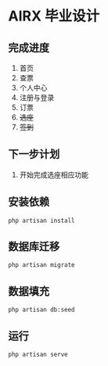 # AIRX 毕业设计
## 完成进度
1. 首页
2. 查票
3. 个人中心
4. 注册与登录
5. 订票
6. ~~选座~~
7. ~~签到~~
## 下一步计划
1. 开始完成选座相应功能
## 安装依赖
```shell script
php artisan install
```
## 数据库迁移
```shell script
php artisan migrate
```
## 数据填充
```shell script
php artisan db:seed
```
## 运行
```shell script
php artisan serve
```